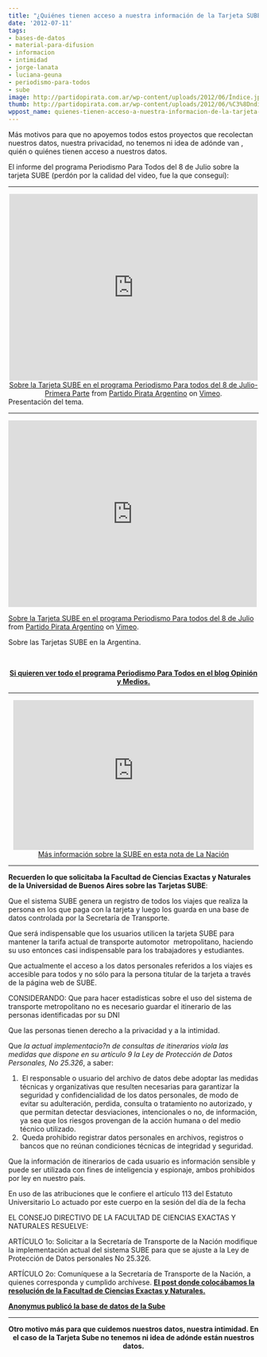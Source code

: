 ```yaml
---
title: "¿Quiénes tienen acceso a nuestra información de la Tarjeta SUBE?"
date: '2012-07-11'
tags:
- bases-de-datos
- material-para-difusion
- informacion
- intimidad
- jorge-lanata
- luciana-geuna
- periodismo-para-todos
- sube
image: http://partidopirata.com.ar/wp-content/uploads/2012/06/Índice.jpeg
thumb: http://partidopirata.com.ar/wp-content/uploads/2012/06/%C3%8Dndice-150x150.jpeg
wppost_name: quienes-tienen-acceso-a-nuestra-informacion-de-la-tarjeta-sube
---
```


Más motivos para que no apoyemos todos estos proyectos que recolectan nuestros datos, nuestra privacidad, no tenemos ni idea de adónde van , quién o quiénes tienen acceso a nuestros datos.

El informe del programa Periodismo Para Todos del 8 de Julio sobre la tarjeta SUBE (perdón por la calidad del video, fue la que conseguí):

<hr />

<center>
<iframe src="http://player.vimeo.com/video/45594084" frameborder="0" width="500" height="375"></iframe></center><center></center><center><a href="http://vimeo.com/45594084">Sobre la Tarjeta SUBE en el programa Periodismo Para todos del 8 de Julio-Primera Parte</a> from <a href="http://vimeo.com/user3611990">Partido Pirata Argentino</a> on <a href="http://vimeo.com">Vimeo</a>.</center>Presentación del tema.

<hr />

<iframe src="http://player.vimeo.com/video/45592965" frameborder="0" width="500" height="375"></iframe>

<a href="http://vimeo.com/45592965">Sobre la Tarjeta SUBE en el programa Periodismo Para todos del 8 de Julio</a> from <a href="http://vimeo.com/user3611990">Partido Pirata Argentino</a> on <a href="http://vimeo.com">Vimeo</a>.

Sobre las Tarjetas SUBE en la Argentina.

&nbsp;
<p style="text-align: center;"><strong><a href="http://opinionymedios.blogspot.com/2012/07/lanata-periodismo-para-todos-ppt-872012.html" target="_blank">Si quieren ver todo el programa Periodismo Para Todos en el blog Opinión y Medios.</a></strong></p>


<hr />

<center>
<iframe src="http://especiales.lanacion.com.ar/multimedia/proyectos/12/06/sube/global/index2.htm" frameborder="0" scrolling="no" width="484" height="301"></iframe>
<a href="http://www.lanacion.com.ar/1489492-sube-la-contrataron-por-un-millon-de-pesos-pero-nunca-se-entero" target="_blank">Más información sobre la SUBE en esta nota de La Nación</a></center>

<hr />

<strong>Recuerden lo que solicitaba la Facultad de Ciencias Exactas y Naturales de la Universidad de Buenos Aires sobre las Tarjetas SUBE</strong>:

Que el sistema SUBE genera un registro de todos los viajes que realiza la persona en los que paga con la tarjeta y luego los guarda en una base de datos controlada por la Secretaría de Transporte.

Que será indispensable que los usuarios utilicen la tarjeta SUBE para mantener la tarifa actual de transporte automotor  metropolitano, haciendo su uso entonces casi indispensable para los trabajadores y estudiantes.

Que actualmente el acceso a los datos personales referidos a los viajes es accesible para todos y no sólo para la persona titular de la tarjeta a través de la página web de SUBE.

CONSIDERANDO:
Que para hacer estadísticas sobre el uso del sistema de transporte metropolitano no es necesario guardar el itinerario de las personas
identificadas por su DNI

Que las personas tienen derecho a la privacidad y a la intimidad.

Que *la actual implementacio?n de consultas de itinerarios viola las medidas que dispone en su artículo 9 la Ley de Protección de Datos Personales, No 25.326*, a saber:
<ol>
	<li> El responsable o usuario del archivo de datos debe adoptar las medidas técnicas y organizativas que resulten necesarias para garantizar la seguridad y confidencialidad de los datos personales, de modo de evitar su adulteración, perdida, consulta o tratamiento no autorizado, y que permitan detectar desviaciones, intencionales o no, de información, ya sea que los riesgos provengan de la acción humana o del medio técnico utilizado.</li>
	<li> Queda prohibido registrar datos personales en archivos, registros o bancos que no reúnan condiciones técnicas de integridad y seguridad.</li>
</ol>
Que la información de itinerarios de cada usuario es información sensible y puede ser utilizada con fines de inteligencia y espionaje, ambos prohibidos por ley en nuestro país.

En uso de las atribuciones que le confiere el artículo 113 del Estatuto Universitario Lo actuado por este cuerpo en la sesión del día de la fecha

EL CONSEJO DIRECTIVO DE LA FACULTAD DE CIENCIAS EXACTAS Y NATURALES RESUELVE:

ARTÍCULO 1o: Solicitar a la Secretaría de Transporte de la Nación modifique la implementación actual del sistema SUBE para que se ajuste a la Ley de Protección de Datos personales No 25.326.

ARTÍCULO 2o: Comuníquese a la Secretaría de Transporte de la Nación, a quienes corresponda y cumplido archívese.
<strong><a href="http://partidopirata.com.ar/3674/resolucion-de-la-facultad-de-ciencias-exactas-y-naturales-de-la-universidad-de-buenos-aires-sobre-las-tarjetas-sube">El post donde colocábamos la resolución de la Facultad de Ciencias Exactas y Naturales.</a></strong>

<strong><a href="http://partidopirata.com.ar/2976/anonymous-publica-base-de-datos-de-sube">Anonymus publicó la base de datos de la Sube</a>
</strong>

<hr />
<p style="text-align: center;"><strong>Otro motivo más para que cuidemos nuestros datos, nuestra intimidad. En el caso de la Tarjeta Sube no tenemos ni idea de adónde están nuestros datos.</strong></p>
